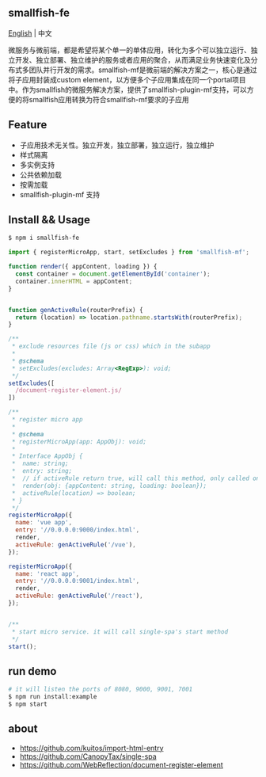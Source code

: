 ## smallfish-fe

[English](./README.md) | 中文


微服务与微前端，都是希望将某个单一的单体应用，转化为多个可以独立运行、独立开发、独立部署、独立维护的服务或者应用的聚合，从而满足业务快速变化及分布式多团队并行开发的需求。smallfish-mf是微前端的解决方案之一，核心是通过将子应用封装成custom element，以方便多个子应用集成在同一个portal项目中。作为smallfish的微服务解决方案，提供了smallfish-plugin-mf支持，可以方便的将smallfish应用转换为符合smallfish-mf要求的子应用

## Feature

+ 子应用技术无关性。独立开发，独立部署，独立运行，独立维护
+ 样式隔离
+ 多实例支持
+ 公共依赖加载
+ 按需加载
+ smallfish-plugin-mf 支持

## Install && Usage

```bash
$ npm i smallfish-fe
```

```js
import { registerMicroApp, start, setExcludes } from 'smallfish-mf';

function render({ appContent, loading }) {
  const container = document.getElementById('container');
  container.innerHTML = appContent;
}


function genActiveRule(routerPrefix) {
  return (location) => location.pathname.startsWith(routerPrefix);
}

/**
 * exclude resources file (js or css) which in the subapp
 *
 * @schema
 * setExcludes(excludes: Array<RegExp>): void;
 */
setExcludes([
  /document-register-element.js/
])

/**
 * register micro app
 *
 * @schema
 * registerMicroApp(app: AppObj): void;
 *
 * Interface AppObj {
 *  name: string;
 *  entry: string;
 *  // if activeRule return true, will call this method, only called once.
 *  render(obj: {appContent: string, loading: boolean});
 *  activeRule(location) => boolean;
 * }
 */
registerMicroApp({
  name: 'vue app',
  entry: '//0.0.0.0:9000/index.html',
  render,
  activeRule: genActiveRule('/vue'),
});

registerMicroApp({
  name: 'react app',
  entry: '//0.0.0.0:9001/index.html',
  render,
  activeRule: genActiveRule('/react'),
});


/**
 * start micro service. it will call single-spa's start method
 */
start();
```

## run demo

```bash
# it will listen the ports of 8080, 9000, 9001, 7001
$ npm run install:example
$ npm start
```

## about

+ https://github.com/kuitos/import-html-entry
+ https://github.com/CanopyTax/single-spa
+ https://github.com/WebReflection/document-register-element
